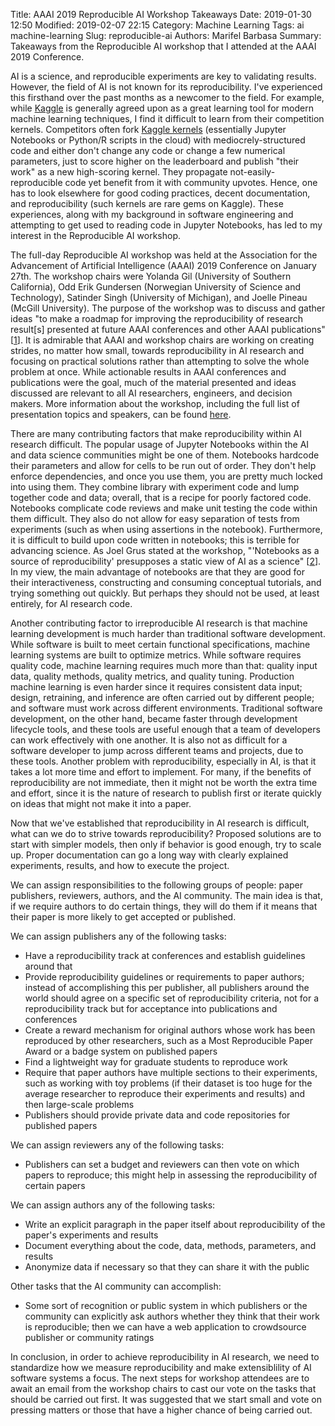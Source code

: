 Title: AAAI 2019 Reproducible AI Workshop Takeaways
Date: 2019-01-30 12:50
Modified: 2019-02-07 22:15
Category: Machine Learning
Tags: ai machine-learning
Slug: reproducible-ai
Authors: Marifel Barbasa
Summary: Takeaways from the Reproducible AI workshop that I attended at the AAAI 2019 Conference.

AI is a science, and reproducible experiments are key to validating results. However, the field of AI is not known for its reproducibility. I've experienced this firsthand over the past months as a newcomer to the field. For example, while [Kaggle](https://www.kaggle.com/) is generally agreed upon as a great learning tool for modern machine learning techniques, I find it difficult to learn from their competition kernels. Competitors often fork [Kaggle kernels](https://www.kaggle.com/kernels) (essentially Jupyter Notebooks or Python/R scripts in the cloud) with mediocrely-structured code and either don't change any code or change a few numerical parameters, just to score higher on the leaderboard and publish "their work" as a new high-scoring kernel. They propagate not-easily-reproducible code yet benefit from it with community upvotes. Hence, one has to look elsewhere for good coding practices, decent documentation, and reproducibility (such kernels are rare gems on Kaggle). These experiences, along with my background in software engineering and attempting to get used to reading code in Jupyter Notebooks, has led to my interest in the Reproducible AI workshop.

The full-day Reproducible AI workshop was held at the Association for the Advancement of Artificial Intelligence (AAAI) 2019 Conference on January 27th. The workshop chairs were Yolanda Gil (University of Southern California), Odd Erik Gundersen (Norwegian University of Science and Technology), Satinder Singh (University of Michigan), and Joelle Pineau (McGill University). The purpose of the workshop was to discuss and gather ideas "to make a roadmap for improving the reproducibility of research result[s] presented at future AAAI conferences and other AAAI publications" [[1](https://www.idi.ntnu.no/~odderik/RAI-2019/)]. It is admirable that AAAI and workshop chairs are working on creating strides, no matter how small, towards reproducibility in AI research and focusing on practical solutions rather than attempting to solve the whole problem at once. While actionable results in AAAI conferences and publications were the goal, much of the material presented and ideas discussed are relevant to all AI researchers, engineers, and decision makers. More information about the workshop, including the full list of presentation topics and speakers, can be found [here](https://www.idi.ntnu.no/~odderik/RAI-2019/).

There are many contributing factors that make reproducibility within AI research difficult. The popular usage of Jupyter Notebooks within the AI and data science communities might be one of them. Notebooks hardcode their parameters and allow for cells to be run out of order. They don't help enforce dependencies, and once you use them, you are pretty much locked into using them. They combine library with experiment code and lump together code and data; overall, that is a recipe for poorly factored code. Notebooks complicate code reviews and make unit testing the code within them difficult. They also do not allow for easy separation of tests from experiments (such as when using assertions in the notebook). Furthermore, it is difficult to build upon code written in notebooks; this is terrible for advancing science. As Joel Grus stated at the workshop, "'Notebooks as a source of reproducibility' presupposes a static view of AI as a science" [[2](https://www.idi.ntnu.no/~odderik/RAI-2019/presentations/if_not_notebooks.pdf)]. In my view, the main advantage of notebooks are that they are good for their interactiveness, constructing and consuming conceptual tutorials, and trying something out quickly. But perhaps they should not be used, at least entirely, for AI research code.

Another contributing factor to irreproducible AI research is that machine learning development is much harder than traditional software development. While software is built to meet certain functional specifications, machine learning systems are built to optimize metrics. While software requires quality code, machine learning requires much more than that: quality input data, quality methods, quality metrics, and quality tuning. Production machine learning is even harder since it requires consistent data input; design, retraining, and inference are often carried out by different people; and software must work across different environments. Traditional software development, on the other hand, became faster through development lifecycle tools, and these tools are useful enough that a team of developers can work effectively with one another. It is also not as difficult for a software developer to jump across different teams and projects, due to these tools. Another problem with reproducibility, especially in AI, is that it takes a lot more time and effort to implement. For many, if the benefits of reproducibility are not immediate, then it might not be worth the extra time and effort, since it is the nature of research to publish first or iterate quickly on ideas that might not make it into a paper.

Now that we've established that reproducibility in AI research is difficult, what can we do to strive towards reproducibility? Proposed solutions are to start with simpler models, then only if behavior is good enough, try to scale up. Proper documentation can go a long way with clearly explained experiments, results, and how to execute the project.

We can assign responsibilities to the following groups of people: paper publishers, reviewers, authors, and the AI community. The main idea is that, if we require authors to do certain things, they will do them if it means that their paper is more likely to get accepted or published.

We can assign publishers any of the following tasks:

- Have a reproducibility track at conferences and establish guidelines around that
- Provide reproducibility guidelines or requirements to paper authors; instead of accomplishing this per publisher, all publishers around the world should agree on a specific set of reproducibility criteria, not for a reproducibility track but for acceptance into publications and conferences
- Create a reward mechanism for original authors whose work has been reproduced by other researchers, such as a Most Reproducible Paper Award or a badge system on published papers
- Find a lightweight way for graduate students to reproduce work
- Require that paper authors have multiple sections to their experiments, such as working with toy problems (if their dataset is too huge for the average researcher to reproduce their experiments and results) and then large-scale problems
- Publishers should provide private data and code repositories for published papers

We can assign reviewers any of the following tasks:

- Publishers can set a budget and reviewers can then vote on which papers to reproduce; this might help in assessing the reproducibility of certain papers

We can assign authors any of the following tasks:

- Write an explicit paragraph in the paper itself about reproducibility of the paper's experiments and results
- Document everything about the code, data, methods, parameters, and results
- Anonymize data if necessary so that they can share it with the public

Other tasks that the AI community can accomplish:

- Some sort of recognition or public system in which publishers or the community can explicitly ask authors whether they think that their work is reproducible; then we can have a web application to crowdsource publisher or community ratings

In conclusion, in order to achieve reproducibility in AI research, we need to standardize how we measure reproducibility and make extensiblility of AI software systems a focus. The next steps for workshop attendees are to await an email from the workshop chairs to cast our vote on the tasks that should be carried out first. It was suggested that we start small and vote on pressing matters or those that have a higher chance of being carried out.
